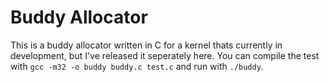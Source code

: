 # Buddy Allocator

This is a buddy allocator written in C for a kernel thats currently in development, but I've released it seperately here. You can compile the test with `gcc -m32 -o buddy buddy.c test.c` and run with `./buddy`. 